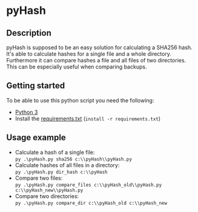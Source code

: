 # pyHash
## Description
pyHash is supposed to be an easy solution for calculating a SHA256 hash.
It's able to calculate hashes for a single file and a whole directory. Furthermore it can compare hashes a file and all files of two directories.
This can be especially useful when comparing backups.
## Getting started
To be able to use this python script you need the following:
- [Python 3](https://www.python.org/downloads/)
- Install the [requirements.txt](requirements.txt) (`install -r requirements.txt`)
## Usage example
- Calculate a hash of a single file:<br>
`py .\pyHash.py sha256 c:\\pyHash\\pyHash.py`
- Calculate hashes of all files in a directory:<br>
`py .\pyHash.py dir_hash c:\\pyHash`
- Compare two files:<br>
`py .\pyHash.py compare_files c:\\pyHash_old\\pyHash.py  c:\\pyHash_new\\pyHash.py`
- Compare two directories:<br>
`py .\pyHash.py compare_dir c:\\pyHash_old c:\\pyHash_new`
